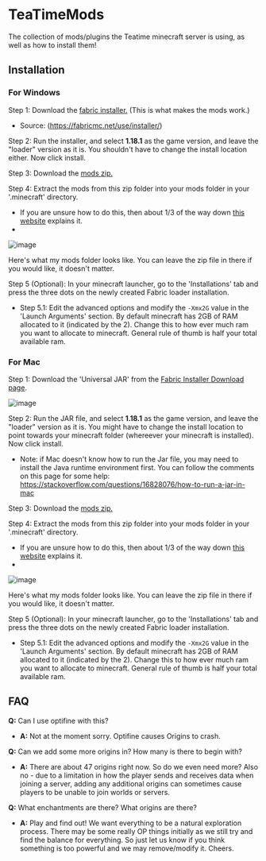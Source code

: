 # TeaTimeMods
The collection of mods/plugins the Teatime minecraft server is using, as well as how to install them!

## Installation

### For Windows
Step 1: Download the [fabric installer.](../main/fabric-installer-0.10.2.exe) (This is what makes the mods work.)
  - Source: (https://fabricmc.net/use/installer/)

Step 2: Run the installer, and select **1.18.1** as the game version, and leave the "loader" version as it is. You shouldn't have to change the install location either. Now click install.

Step 3: Download the [mods zip.](../main/teatime_mods.zip)

Step 4: Extract the mods from this zip folder into your mods folder in your '.minecraft' directory.
  - If you are unsure how to do this, then about 1/3 of the way down [this website](https://www.alphr.com/fabric-install-mods/) explains it.
  - 
![image](https://user-images.githubusercontent.com/85176789/161418929-ec6414ae-06c1-4762-99da-62a490b4a1e0.png)

Here's what my mods folder looks like. You can leave the zip file in there if you would like, it doesn't matter.

Step 5 (Optional): In your minecraft launcher, go to the 'Installations' tab and press the three dots on the newly created Fabric loader installation.
  - Step 5.1: Edit the advanced options and modify the `-Xmx2G` value in the 'Launch Arguments' section. By default minecraft has 2GB of RAM allocated to it (indicated by the 2). Change this to how ever much ram you want to allocate to minecraft. General rule of thumb is half your total available ram.
   

### For Mac
Step 1: Download the 'Universal JAR' from the [Fabric Installer Download page](https://fabricmc.net/use/installer/).
  
  ![image](https://user-images.githubusercontent.com/85176789/161418991-21ae16c3-1149-47ab-af52-9a3227d38dce.png)

Step 2: Run the JAR file, and select **1.18.1** as the game version, and leave the "loader" version as it is. You might have to change the install location to point towards your minecraft folder (whereever your minecraft is installed). Now click install. 
  - Note: if Mac doesn't know how to run the Jar file, you may need to install the Java runtime environment first. You can follow the comments on this page for some help: https://stackoverflow.com/questions/16828076/how-to-run-a-jar-in-mac

Step 3: Download the [mods zip.](../main/teatime_mods.zip)

Step 4: Extract the mods from this zip folder into your mods folder in your '.minecraft' directory.
  - If you are unsure how to do this, then about 1/3 of the way down [this website](https://www.alphr.com/fabric-install-mods/) explains it.
  - 
![image](https://user-images.githubusercontent.com/85176789/161418929-ec6414ae-06c1-4762-99da-62a490b4a1e0.png)

Here's what my mods folder looks like. You can leave the zip file in there if you would like, it doesn't matter.

Step 5 (Optional): In your minecraft launcher, go to the 'Installations' tab and press the three dots on the newly created Fabric loader installation.
  - Step 5.1: Edit the advanced options and modify the `-Xmx2G` value in the 'Launch Arguments' section. By default minecraft has 2GB of RAM allocated to it (indicated by the 2). Change this to how ever much ram you want to allocate to minecraft. General rule of thumb is half your total available ram.

## FAQ

**Q:** Can I use optifine with this?
  - **A:** Not at the moment sorry. Optifine causes Origins to crash.

**Q:** Can we add some more origins in? How many is there to begin with?
  - **A:** There are about 47 origins right now. So do we even need more? Also no - due to a limitation in how the player sends and receives data when joining a server, adding any additional origins can sometimes cause players to be unable to join worlds or servers.

**Q:** What enchantments are there? What origins are there?
  - **A:** Play and find out! We want everything to be a natural exploration process. There may be some really OP things initially as we still try and find the balance for everything. So just let us know if you think something is too powerful and we may remove/modify it. Cheers.
